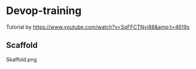 # Devop-training
Tutorial by https://www.youtube.com/watch?v=SqFFCTNyi88&amp;t=4619s


## Scaffold
Skaffold.png
